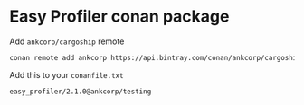 # Easy Profiler conan package

Add `ankcorp/cargoship` remote
```bash
conan remote add ankcorp https://api.bintray.com/conan/ankcorp/cargoship
```

Add this to your `conanfile.txt`
```bash
easy_profiler/2.1.0@ankcorp/testing
```
